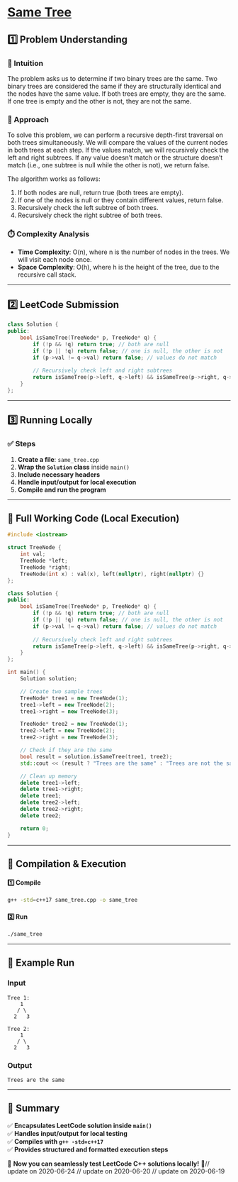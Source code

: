 # **[Same Tree](https://leetcode.com/problems/same-tree/description/)**  

## **1️⃣ Problem Understanding**  
### **📌 Intuition**  
The problem asks us to determine if two binary trees are the same. Two binary trees are considered the same if they are structurally identical and the nodes have the same value. If both trees are empty, they are the same. If one tree is empty and the other is not, they are not the same. 

### **🚀 Approach**  
To solve this problem, we can perform a recursive depth-first traversal on both trees simultaneously. We will compare the values of the current nodes in both trees at each step. If the values match, we will recursively check the left and right subtrees. If any value doesn’t match or the structure doesn’t match (i.e., one subtree is null while the other is not), we return false.

The algorithm works as follows:
1. If both nodes are null, return true (both trees are empty).
2. If one of the nodes is null or they contain different values, return false.
3. Recursively check the left subtree of both trees.
4. Recursively check the right subtree of both trees.

### **⏱️ Complexity Analysis**  
- **Time Complexity**: O(n), where n is the number of nodes in the trees. We will visit each node once.
- **Space Complexity**: O(h), where h is the height of the tree, due to the recursive call stack.

---  

## **2️⃣ LeetCode Submission**  
```cpp
class Solution {
public:
    bool isSameTree(TreeNode* p, TreeNode* q) {
        if (!p && !q) return true; // both are null
        if (!p || !q) return false; // one is null, the other is not
        if (p->val != q->val) return false; // values do not match
        
        // Recursively check left and right subtrees
        return isSameTree(p->left, q->left) && isSameTree(p->right, q->right);
    }
};
```  

---  

## **3️⃣ Running Locally**  
### **✅ Steps**  
1. **Create a file**: `same_tree.cpp`  
2. **Wrap the `Solution` class** inside `main()`  
3. **Include necessary headers**  
4. **Handle input/output for local execution**  
5. **Compile and run the program**  

---  

## **📝 Full Working Code (Local Execution)**  
```cpp
#include <iostream>

struct TreeNode {
    int val;
    TreeNode *left;
    TreeNode *right;
    TreeNode(int x) : val(x), left(nullptr), right(nullptr) {}
};

class Solution {
public:
    bool isSameTree(TreeNode* p, TreeNode* q) {
        if (!p && !q) return true; // both are null
        if (!p || !q) return false; // one is null, the other is not
        if (p->val != q->val) return false; // values do not match
        
        // Recursively check left and right subtrees
        return isSameTree(p->left, q->left) && isSameTree(p->right, q->right);
    }
};

int main() {
    Solution solution;

    // Create two sample trees
    TreeNode* tree1 = new TreeNode(1);
    tree1->left = new TreeNode(2);
    tree1->right = new TreeNode(3);

    TreeNode* tree2 = new TreeNode(1);
    tree2->left = new TreeNode(2);
    tree2->right = new TreeNode(3);

    // Check if they are the same
    bool result = solution.isSameTree(tree1, tree2);
    std::cout << (result ? "Trees are the same" : "Trees are not the same") << std::endl;

    // Clean up memory
    delete tree1->left;
    delete tree1->right;
    delete tree1;
    delete tree2->left;
    delete tree2->right;
    delete tree2;

    return 0;
}
```  

---  

## **🔧 Compilation & Execution**  
#### **1️⃣ Compile**  
```bash
g++ -std=c++17 same_tree.cpp -o same_tree
```  

#### **2️⃣ Run**  
```bash
./same_tree
```  

---  

## **🎯 Example Run**  
### **Input**  
```
Tree 1: 
    1
   / \
  2   3

Tree 2: 
    1
   / \
  2   3
```  
### **Output**  
```
Trees are the same
```  

---  

## **📌 Summary**  
✅ **Encapsulates LeetCode solution inside `main()`**  
✅ **Handles input/output for local testing**  
✅ **Compiles with `g++ -std=c++17`**  
✅ **Provides structured and formatted execution steps**  

🚀 **Now you can seamlessly test LeetCode C++ solutions locally!** 🚀// update on 2020-06-24
// update on 2020-06-20
// update on 2020-06-19
